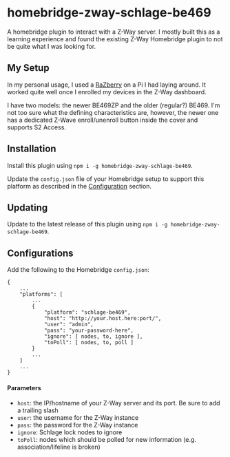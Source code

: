 # homebridge-zway-schlage-be469

A homebridge plugin to interact with a Z-Way server.  I mostly built this as a learning experience and found the existing Z-Way Homebridge plugin to not be quite what I was looking for.

## My Setup
In my personal usage, I used a [RaZberry](https://smile.amazon.com/dp/B01M3Q764U/) on a Pi I had laying around.  It worked quite well once I enrolled my devices in the Z-Way dashboard.

I have two models: the newer BE469ZP and the older (regular?) BE469.  I'm not too sure what the defining characteristics are, however, the newer one has a dedicated Z-Wave enroll/unenroll button inside the cover and supports S2 Access.

## Installation
Install this plugin using `npm i -g homebridge-zway-schlage-be469`.

Update the `config.json` file of your Homebridge setup to support this platform as described in the [Configuration](#configuration) section.

## Updating
Update to the latest release of this plugin using `npm i -g homebridge-zway-schlage-be469`.

## Configurations
Add the following to the Homebridge `config.json`:

```json5
{
    ...
    "platforms": [
        ...
        {
            "platform": "schlage-be469",
            "host": "http://your.host.here:port/",
            "user": "admin",
            "pass": "your-password-here",
            "ignore": [ nodes, to, ignore ],
            "toPoll": [ nodes, to, poll ]
        }
        ...
    ]
    ...
}
```

#### Parameters
* `host`: the IP/hostname of your Z-Way server and its port.  Be sure to add a trailing slash
* `user`: the username for the Z-Way instance
* `pass`: the password for the Z-Way instance
* `ignore`: Schlage lock nodes to ignore
* `toPoll`: nodes which should be polled for new information (e.g. association/lifeline is broken)
